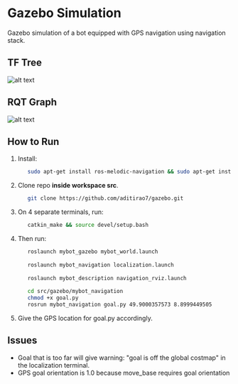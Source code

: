 # Gazebo Simulation
  Gazebo simulation of a bot equipped with GPS navigation using navigation stack.
  
## TF Tree
   ![alt text](https://github.com/aditirao7/nav_stack/blob/master/graphs/tf_tree.jpg)
   
## RQT Graph
   ![alt text](https://github.com/aditirao7/nav_stack/blob/master/graphs/rqt_graph.jpg)
  
## How to Run
   1. Install:
      ```bash
         sudo apt-get install ros-melodic-navigation && sudo apt-get install ros-melodic-robot-localization
      ```
   2. Clone repo **inside workspace src**.
      ```bash
         git clone https://github.com/aditirao7/gazebo.git
      ```
   3. On 4 separate terminals, run:
      ```bash
         catkin_make && source devel/setup.bash
      ```
   4. Then run:
      ```bash
         roslaunch mybot_gazebo mybot_world.launch
         
         roslaunch mybot_navigation localization.launch
         
         roslaunch mybot_description navigation_rviz.launch
         
         cd src/gazebo/mybot_navigation
         chmod +x goal.py
         rosrun mybot_navigation goal.py 49.9000357573 8.8999449505
      ```
   5. Give the GPS location for goal.py accordingly.
   
## Issues
   - Goal that is too far will give warning: "goal is off the global costmap" in the localization terminal.
   - GPS goal orientation is 1.0 because move_base requires goal orientation 

